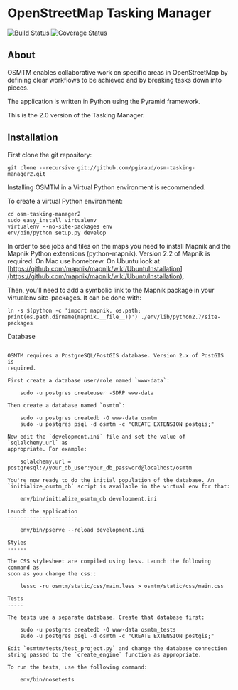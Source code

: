 OpenStreetMap Tasking Manager
=============================

[![Build Status](https://travis-ci.org/pgiraud/osm-tasking-manager2.png)](https://travis-ci.org/pgiraud/osm-tasking-manager2)
[![Coverage Status](https://coveralls.io/repos/pgiraud/osm-tasking-manager2/badge.png)](https://coveralls.io/r/pgiraud/osm-tasking-manager2)

About
-----

OSMTM enables collaborative work on specific areas in OpenStreetMap by defining
clear workflows to be achieved and by breaking tasks down into pieces.

The application is written in Python using the Pyramid framework.

This is the 2.0 version of the Tasking Manager.

Installation
------------

First clone the git repository:

    git clone --recursive git://github.com/pgiraud/osm-tasking-manager2.git

Installing OSMTM in a Virtual Python environment is recommended.

To create a virtual Python environment:

    cd osm-tasking-manager2
    sudo easy_install virtualenv
    virtualenv --no-site-packages env
    env/bin/python setup.py develop

In order to see jobs and tiles on the maps you need to install Mapnik and the
Mapnik Python extensions (python-mapnik). Version 2.2 of Mapnik is required. On
Mac use homebrew. On Ubuntu look at
[https://github.com/mapnik/mapnik/wiki/UbuntuInstallation](https://github.com/mapnik/mapnik/wiki/UbuntuInstallation).

Then, you'll need to add a symbolic link to the Mapnik package in your
virtualenv site-packages. It can be done with:

    ln -s $(python -c 'import mapnik, os.path; print(os.path.dirname(mapnik.__file__))') ./env/lib/python2.7/site-packages

Database
~~~~~~~~

OSMTM requires a PostgreSQL/PostGIS database. Version 2.x of PostGIS is
required.

First create a database user/role named `www-data`:

    sudo -u postgres createuser -SDRP www-data

Then create a database named `osmtm`:

    sudo -u postgres createdb -O www-data osmtm
    sudo -u postgres psql -d osmtm -c "CREATE EXTENSION postgis;"

Now edit the `development.ini` file and set the value of `sqlalchemy.url` as
appropriate. For example:

    sqlalchemy.url = postgresql://your_db_user:your_db_password@localhost/osmtm

You're now ready to do the initial population of the database. An
`initialize_osmtm_db` script is available in the virtual env for that:

    env/bin/initialize_osmtm_db development.ini

Launch the application
----------------------

    env/bin/pserve --reload development.ini

Styles
------

The CSS stylesheet are compiled using less. Launch the following command as
soon as you change the css::

    lessc -ru osmtm/static/css/main.less > osmtm/static/css/main.css

Tests
-----

The tests use a separate database. Create that database first:

    sudo -u postgres createdb -O www-data osmtm_tests
    sudo -u postgres psql -d osmtm -c "CREATE EXTENSION postgis;"

Edit `osmtm/tests/test_project.py` and change the database connection
string passed to the `create_engine` function as appropriate.

To run the tests, use the following command:

    env/bin/nosetests
